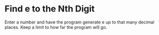 # Find e to the Nth Digit
Enter a number and have the program generate e up to that many decimal places. Keep a limit to how far the program will go.
